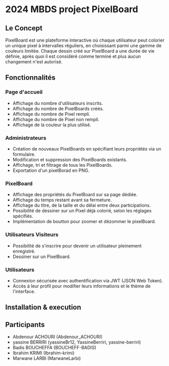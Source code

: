 # 2024 MBDS project PixelBoard

## Le Concept
PixelBoard est une plateforme interactive où chaque utilisateur peut colorier un unique pixel à intervalles réguliers, en choisissant parmi une gamme de couleurs limitée. Chaque dessin créé sur PixelBoard a une durée de vie définie, après quoi il est considéré comme terminé et plus aucun changement n'est autorisé.

## Fonctionnalités
### Page d'accueil
- Affichage du nombre d'utilisateurs inscrits.
- Affichage du nombre de PixelBoards créés.
- Affichage du nombre de Pixel rempli.
- Affichage du nombre de Pixel non rempli.
- Affichage de la couleur la plus utilisé.
### Administrateurs
- Création de nouveaux PixelBoards en spécifiant leurs propriétés via un formulaire.
- Modification et suppression des PixelBoards existants.
- Affichage, tri et filtrage de tous les PixelBoards.
- Exportation d'un pixelBorad en PNG.
### PixelBoard
- Affichage des propriétés du PixelBoard sur sa page dédiée.
- Affichage du temps restant avant sa fermeture.
- Affichage du titre, de la taille et du délai entre deux participations.
- Possibilité de dessiner sur un Pixel déjà colorié, selon les réglages spécifiés.
- Implémentation de boutton pour zoomer et dézommer le pixelBoard.
### Utilisateurs Visiteurs
- Possibilité de s'inscrire pour devenir un utilisateur pleinement enregistré.
- Dessiner sur un PixelBoard.
### Utilisateurs
- Connexion sécurisée avec authentification via JWT (JSON Web Token).
- Accès à leur profil pour modifier leurs informations et le thème de l'interface.

## Installation & execution

## Participants
- Abdenour ACHOURI (Abdenour_ACHOURI)
- yassine BERRIRI (yassineBr12, YassineBerriri, yassine-berriri)
- Badis BOUCHEFFA (BOUCHEFF-BADIS)
- Ibrahim KRIMI (Ibrahim-krimi)
- Marwane LARBI (MarwaneLarbi)



    




